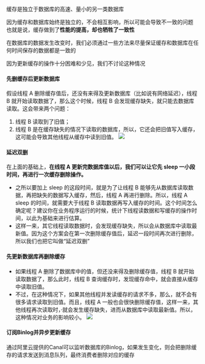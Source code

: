 缓存是独立于数据库的高速、量小的另一类数据库

因为缓存和数据库始终是独立的，不会相互影响，所以可能会导致不一致的问题
也就是说，缓存做到了**性能的提高，却也牺牲了一致性**

在数据库的数据发生改变时，我们必须通过一些方法来尽量保证缓存和数据库在任何时间保存的数据都是一致的

因为更新缓存的操作十分困难和少见，我们不讨论这种情况

#### 先删缓存后更新数据库
假设线程 A 删除缓存值后，还没有来得及更新数据库（比如说有网络延迟），线程 B 就开始读取数据了，那么这个时候，线程 B 会发现缓存缺失，就只能去数据库读取。这会带来两个问题：

1. 线程 B 读取到了旧值；
2. 线程 B 是在缓存缺失的情况下读取的数据库，所以，它还会把旧值写入缓存，这可能会导致其他线程从缓存中读到旧值。
![](https://i-blog.csdnimg.cn/blog_migrate/c3089effad4fbe88bb23956e33ccf04f.png)

#### 延迟双删
在上面的基础上，**在线程 A 更新完数据库值以后，我们可以让它先 sleep 一小段时间，再进行一次缓存删除操作。**

- 之所以要加上 sleep 的这段时间，就是为了让线程 B 能够先从数据库读取数据，再把缺失的数据写入缓存，然后，线程 A 再进行删除。所以，线程 A sleep 的时间，就需要大于线程 B 读取数据再写入缓存的时间。这个时间怎么确定呢？建议你在业务程序运行的时候，统计下线程读数据和写缓存的操作时间，以此为基础来进行估算。
- 这样一来，其它线程读取数据时，会发现缓存缺失，所以会从数据库中读取最新值。因为这个方案会在第一次删除缓存值后，延迟一段时间再次进行删除，所以我们也把它叫做“延迟双删”

#### 先更新数据库再删除缓存

- 如果线程 A 删除了数据库中的值，但还没来得及删除缓存值，线程 B 就开始读取数据了，那么此时，线程 B 查询缓存时，发现缓存命中，就会直接从缓存中读取旧值。
- 不过，在这种情况下，如果其他线程并发读缓存的请求不多，那么，就不会有很多请求读取到旧值。而且，线程 A 一般也会很快删除缓存值，这样一来，其他线程再次读取时，·就会发生缓存缺失，进而从数据库中读取最新值。所以，这种情况对业务的影响较小。
![](https://i-blog.csdnimg.cn/blog_migrate/4c34e3002264b423d6251c3a6ec3a115.png)
#### 订阅Binlog并异步更新缓存

通过阿里云提供的Canal可以监听数据库的Binlog，如果发生变化，则会把删除缓存的请求发送到消息队列，最终消费者删除对应的缓存